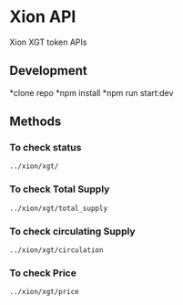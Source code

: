 # Xion API

Xion XGT token APIs

## Development

*clone repo
*npm install
*npm run start:dev

## Methods

### To check status

`../xion/xgt/`

### To check Total Supply

`../xion/xgt/total_supply`

### To check circulating Supply

`../xion/xgt/circulation`

### To check Price

`../xion/xgt/price`
